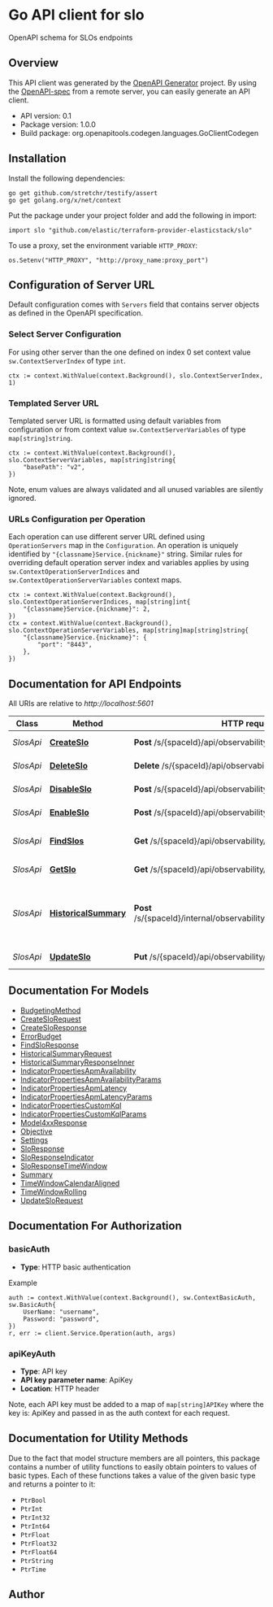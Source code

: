 # Go API client for slo

OpenAPI schema for SLOs endpoints

## Overview
This API client was generated by the [OpenAPI Generator](https://openapi-generator.tech) project.  By using the [OpenAPI-spec](https://www.openapis.org/) from a remote server, you can easily generate an API client.

- API version: 0.1
- Package version: 1.0.0
- Build package: org.openapitools.codegen.languages.GoClientCodegen

## Installation

Install the following dependencies:

```shell
go get github.com/stretchr/testify/assert
go get golang.org/x/net/context
```

Put the package under your project folder and add the following in import:

```golang
import slo "github.com/elastic/terraform-provider-elasticstack/slo"
```

To use a proxy, set the environment variable `HTTP_PROXY`:

```golang
os.Setenv("HTTP_PROXY", "http://proxy_name:proxy_port")
```

## Configuration of Server URL

Default configuration comes with `Servers` field that contains server objects as defined in the OpenAPI specification.

### Select Server Configuration

For using other server than the one defined on index 0 set context value `sw.ContextServerIndex` of type `int`.

```golang
ctx := context.WithValue(context.Background(), slo.ContextServerIndex, 1)
```

### Templated Server URL

Templated server URL is formatted using default variables from configuration or from context value `sw.ContextServerVariables` of type `map[string]string`.

```golang
ctx := context.WithValue(context.Background(), slo.ContextServerVariables, map[string]string{
	"basePath": "v2",
})
```

Note, enum values are always validated and all unused variables are silently ignored.

### URLs Configuration per Operation

Each operation can use different server URL defined using `OperationServers` map in the `Configuration`.
An operation is uniquely identified by `"{classname}Service.{nickname}"` string.
Similar rules for overriding default operation server index and variables applies by using `sw.ContextOperationServerIndices` and `sw.ContextOperationServerVariables` context maps.

```golang
ctx := context.WithValue(context.Background(), slo.ContextOperationServerIndices, map[string]int{
	"{classname}Service.{nickname}": 2,
})
ctx = context.WithValue(context.Background(), slo.ContextOperationServerVariables, map[string]map[string]string{
	"{classname}Service.{nickname}": {
		"port": "8443",
	},
})
```

## Documentation for API Endpoints

All URIs are relative to *http://localhost:5601*

Class | Method | HTTP request | Description
------------ | ------------- | ------------- | -------------
*SlosApi* | [**CreateSlo**](docs/SlosApi.md#createslo) | **Post** /s/{spaceId}/api/observability/slos | Creates an SLO.
*SlosApi* | [**DeleteSlo**](docs/SlosApi.md#deleteslo) | **Delete** /s/{spaceId}/api/observability/slos/{sloId} | Deletes an SLO
*SlosApi* | [**DisableSlo**](docs/SlosApi.md#disableslo) | **Post** /s/{spaceId}/api/observability/slos/{sloId}/disable | Disables an SLO
*SlosApi* | [**EnableSlo**](docs/SlosApi.md#enableslo) | **Post** /s/{spaceId}/api/observability/slos/{sloId}/enable | Enables an SLO
*SlosApi* | [**FindSlos**](docs/SlosApi.md#findslos) | **Get** /s/{spaceId}/api/observability/slos | Retrieves a paginated list of SLOs
*SlosApi* | [**GetSlo**](docs/SlosApi.md#getslo) | **Get** /s/{spaceId}/api/observability/slos/{sloId} | Retrieves a SLO
*SlosApi* | [**HistoricalSummary**](docs/SlosApi.md#historicalsummary) | **Post** /s/{spaceId}/internal/observability/slos/_historical_summary | Retrieves the historical summary for a list of SLOs
*SlosApi* | [**UpdateSlo**](docs/SlosApi.md#updateslo) | **Put** /s/{spaceId}/api/observability/slos/{sloId} | Updates an SLO


## Documentation For Models

 - [BudgetingMethod](docs/BudgetingMethod.md)
 - [CreateSloRequest](docs/CreateSloRequest.md)
 - [CreateSloResponse](docs/CreateSloResponse.md)
 - [ErrorBudget](docs/ErrorBudget.md)
 - [FindSloResponse](docs/FindSloResponse.md)
 - [HistoricalSummaryRequest](docs/HistoricalSummaryRequest.md)
 - [HistoricalSummaryResponseInner](docs/HistoricalSummaryResponseInner.md)
 - [IndicatorPropertiesApmAvailability](docs/IndicatorPropertiesApmAvailability.md)
 - [IndicatorPropertiesApmAvailabilityParams](docs/IndicatorPropertiesApmAvailabilityParams.md)
 - [IndicatorPropertiesApmLatency](docs/IndicatorPropertiesApmLatency.md)
 - [IndicatorPropertiesApmLatencyParams](docs/IndicatorPropertiesApmLatencyParams.md)
 - [IndicatorPropertiesCustomKql](docs/IndicatorPropertiesCustomKql.md)
 - [IndicatorPropertiesCustomKqlParams](docs/IndicatorPropertiesCustomKqlParams.md)
 - [Model4xxResponse](docs/Model4xxResponse.md)
 - [Objective](docs/Objective.md)
 - [Settings](docs/Settings.md)
 - [SloResponse](docs/SloResponse.md)
 - [SloResponseIndicator](docs/SloResponseIndicator.md)
 - [SloResponseTimeWindow](docs/SloResponseTimeWindow.md)
 - [Summary](docs/Summary.md)
 - [TimeWindowCalendarAligned](docs/TimeWindowCalendarAligned.md)
 - [TimeWindowRolling](docs/TimeWindowRolling.md)
 - [UpdateSloRequest](docs/UpdateSloRequest.md)


## Documentation For Authorization



### basicAuth

- **Type**: HTTP basic authentication

Example

```golang
auth := context.WithValue(context.Background(), sw.ContextBasicAuth, sw.BasicAuth{
    UserName: "username",
    Password: "password",
})
r, err := client.Service.Operation(auth, args)
```


### apiKeyAuth

- **Type**: API key
- **API key parameter name**: ApiKey
- **Location**: HTTP header

Note, each API key must be added to a map of `map[string]APIKey` where the key is: ApiKey and passed in as the auth context for each request.


## Documentation for Utility Methods

Due to the fact that model structure members are all pointers, this package contains
a number of utility functions to easily obtain pointers to values of basic types.
Each of these functions takes a value of the given basic type and returns a pointer to it:

* `PtrBool`
* `PtrInt`
* `PtrInt32`
* `PtrInt64`
* `PtrFloat`
* `PtrFloat32`
* `PtrFloat64`
* `PtrString`
* `PtrTime`

## Author



